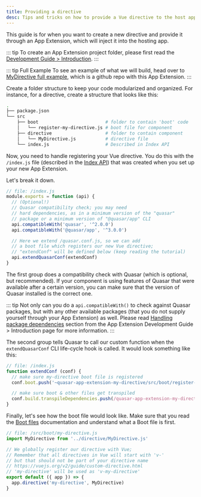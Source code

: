 ```yaml
---
title: Providing a directive
desc: Tips and tricks on how to provide a Vue directive to the host app of a Quasar App Extension.
---
```


This guide is for when you want to create a new directive and provide it through an App Extension, which will inject it into the hosting app.

::: tip
To create an App Extension project folder, please first read the [Development Guide > Introduction](/app-extensions/development-guide/introduction).
:::

::: tip Full Example
To see an example of what we will build, head over to [MyDirective full example](https://github.com/quasarframework/app-extension-examples/tree/master/my-directive), which is a github repo with this App Extension.
:::

Create a folder structure to keep your code modularized and organized. For instance, for a directive, create a structure that looks like this:

```bash
.
├── package.json
└── src
    ├── boot                         # folder to contain 'boot' code
    │   └── register-my-directive.js # boot file for component
    ├── directive                    # folder to contain component
    │   └── MyDirective.js           # directive file
    └── index.js                     # Described in Index API
```

Now, you need to handle registering your Vue directive. You do this with the `/index.js` file (described in the [Index API](/app-extensions/development-guide/index-api)) that was created when you set up your new App Extension.

Let's break it down.

```js
// file: /index.js
module.exports = function (api) {
  // (Optional!)
  // Quasar compatibility check; you may need
  // hard dependencies, as in a minimum version of the "quasar"
  // package or a minimum version of "@quasar/app" CLI
  api.compatibleWith('quasar', '^2.0.0')
  api.compatibleWith('@quasar/app', '^3.0.0')

  // Here we extend /quasar.conf.js, so we can add
  // a boot file which registers our new Vue directive;
  // "extendConf" will be defined below (keep reading the tutorial)
  api.extendQuasarConf(extendConf)
}
```

The first group does a compatibility check with Quasar (which is optional, but recommended). If your component is using features of Quasar that were available after a certain version, you can make sure that the version of Quasar installed is the correct one.

::: tip
Not only can you do a `api.compatibleWith()` to check against Quasar packages, but with any other available packages (that you do not supply yourself through your App Extension) as well. Please read [Handling package dependencies](/app-extensions/development-guide/introduction#handling-package-dependencies) section from the App Extension Development Guide > Introduction page for more information.
:::

The second group tells Quasar to call our custom function when the `extendQuasarConf` CLI life-cycle hook is called. It would look something like this:

```js
// file: /index.js
function extendConf (conf) {
  // make sure my-directive boot file is registered
  conf.boot.push('~quasar-app-extension-my-directive/src/boot/register-my-directive.js')

  // make sure boot & other files get transpiled
  conf.build.transpileDependencies.push(/quasar-app-extension-my-directive[\\/]src/)
}
```

Finally, let's see how the boot file would look like. Make sure that you read the [Boot files](/quasar-cli/boot-files) documentation and understand what a Boot file is first.

```js
// file: /src/boot/my-directive.js
import MyDirective from '../directive/MyDirective.js'

// We globally register our directive with Vue;
// Remember that all directives in Vue will start with 'v-'
// but that should not be part of your directive name
// https://vuejs.org/v2/guide/custom-directive.html
// 'my-directive' will be used as 'v-my-directive'
export default ({ app }) => {
  app.directive('my-directive', MyDirective)
}
```

